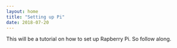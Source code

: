 ```yaml
---
layout: home
title: "Setting up Pi"
date: 2018-07-20
---
```


This will be a tutorial on how to set up Rapberry Pi. So follow along.
